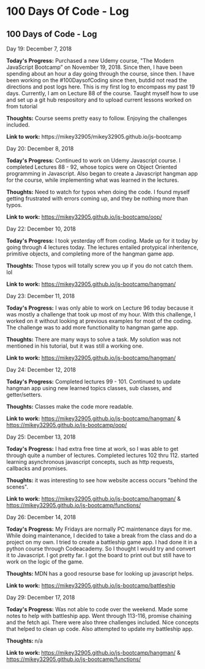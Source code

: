 # 100 Days Of Code - Log

<h2>100 Days of Code - Log </h2>

Day 19: December 7, 2018

<b>Today's Progress:</b>  Purchased a new Udemy course, "The Modern JavaScript Bootcamp” on November 19, 2018.  Since then, I have been spending about an hour a day going through the course, since then.  I have been working on the #100DaysofCoding since then, butdid not read the directions and post logs here.  This is my first log to encompass my past 19 days.
Currently, I am on Lecture 88 of the course.  Taught myself how to use and set up a git hub respository and to upload current lessons worked on from tutorial

<b>Thoughts:</b>  Course seems pretty easy to follow.   Enjoying the challenges included.  

<b>Link to work:</b> https://mikey32905/mikey32905.github.io/js-bootcamp

Day 20: December 8, 2018

<b>Today's Progress:</b>  Continued to work on Udemy Javascript course.   I completed Lectures 88 - 92, whose topics were on Object Oriented programming in Javascript.  Also began to create a Javascript hangman app for the course, while implementing what was learned in the lectures.  

<b>Thoughts:</b>  Need to watch for typos when doing the code.  I found myself getting frustrated with errors coming up, and they be nothing more than typos.

<b>Link to work:</b>  https://mikey32905.github.io/js-bootcamp/oop/

Day 22: December 10, 2018

<b>Today's Progress:</b> I took yesterday off from coding.  Made up for it today by going through 4 lectures today.  The lectures entailed protypical inheritence, primitive objects, and completing more of the hangman game app.  

<b>Thoughts:</b> Those typos will totally screw you up if you do not catch them.  lol

<b>Link to work:</b>  https://mikey32905.github.io/js-bootcamp/hangman/

Day 23: December 11, 2018

<b>Today's Progress:</b>  I was only able to work on Lecture 96 today because it was mostly a challenge that took up most of my hour.  With this challenge, I worked on it without looking at previous examples for most of the coding.  The challenge was to add more functionality to hangman game app.  

<b>Thoughts:</b>  There are many ways to solve a task.  My solution was not mentioned in his tutorial, but it was still a working one.

<b>Link to work:</b>   https://mikey32905.github.io/js-bootcamp/hangman/

Day 24: December 12, 2018

<b>Today's Progress:</b>  Completed lectures 99 - 101.  Continued to update hangman app using new learned topics classes, sub classes, and getter/setters.  

<b>Thoughts:</b>  Classes make the code more readable.

<b>Link to work:</b>    https://mikey32905.github.io/js-bootcamp/hangman/ &   https://mikey32905.github.io/js-bootcamp/oop/

Day 25: December 13, 2018

<b>Today's Progress:</b>  I had extra free time at work, so I was able to get through quite a number of lectures.  Completed lectures 102 thru 112.  started learning asynchronous javascript concepts, such as http requests, callbacks and promises.  

<b>Thoughts:</b>  it was interesting to see how website access occurs "behind the scenes".  

<b>Link to work:</b>  https://mikey32905.github.io/js-bootcamp/hangman/  &   https://mikey32905.github.io/js-bootcamp/functions/

Day 26: December 14, 2018

<b>Today's Progress:</b> My Fridays are normally PC maintenance days for me.  While doing maintenance, I decided to take a break from the class and do a project on my own.  I tried to create a battleship game app.  I had done it in a python course through Codeacademy.  So I thought I would try and convert it to Javascript.   I got pretty far. I got the board to print out but still have to work on the logic of the game.  

<b>Thoughts: </b>  MDN has a good resourse base for looking up javascript helps.

<b>Link to work:</b>   https://mikey32905.github.io/js-bootcamp/battleship

Day 29: December 17, 2018

<b>Today's Progress:</b>  Was not able to code over the weekend.  Made some notes to help with battleship app.  Went through 113-116, promise chaining and the fetch api.  There were also three challenges included.  Nice concepts that helped to clean up code.  Also attempted to update my battleship app.  

<b>Thoughts: </b>  n/a

<b>Link to work: </b>   https://mikey32905.github.io/js-bootcamp/hangman/  &   https://mikey32905.github.io/js-bootcamp/functions/








